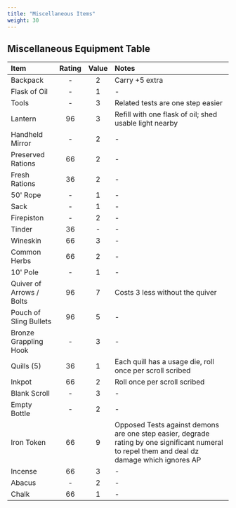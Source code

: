 ```yaml
---
title: "Miscellaneous Items"
weight: 30
---
```


## Miscellaneous Equipment Table

| Item                     | Rating    | Value | Notes |
|:-------------------------|:---------:|:-----:|:------|
| Backpack                 |     -     |   2   | Carry +5 extra
| Flask of Oil             |     -     |   1   | -
| Tools                    |     -     |   3   | Related tests are one step easier
| Lantern                  |    96     |   3   | Refill with one flask of oil;  shed usable light nearby
| Handheld Mirror          |     -     |   2   | -
| Preserved Rations        |    66     |   2   | -
| Fresh Rations            |    36     |   2   | -
| 50' Rope                 |     -     |   1   | -
| Sack                     |     -     |   1   | -
| Firepiston               |     -     |   2   | -
| Tinder                   |    36     |   -   | -
| Wineskin                 |    66     |   3   | -
| Common Herbs             |    66     |   2   | -
| 10' Pole                 |     -     |   1   | -
| Quiver of Arrows / Bolts |    96     |   7   | Costs 3 less without the quiver
| Pouch of Sling Bullets   |    96     |   5   | -
| Bronze Grappling Hook    |     -     |   3   | -
| Quills (5)               |    36     |   1   | Each quill has a usage die, roll once per scroll scribed
| Inkpot                   |    66     |   2   | Roll once per scroll scribed
| Blank Scroll             |     -     |   3   | -
| Empty Bottle             |     -     |   2   | -
| Iron Token               |    66     |   9   | Opposed Tests against demons are one step easier, degrade rating by one significant numeral to repel them and deal dz damage which ignores AP
| Incense                  |    66     |   3   | -
| Abacus                   |     -     |   2   | -
| Chalk                    |    66     |   1   | -

<!-- TODO: Rework the equipment table properly, think about a zine for this -->